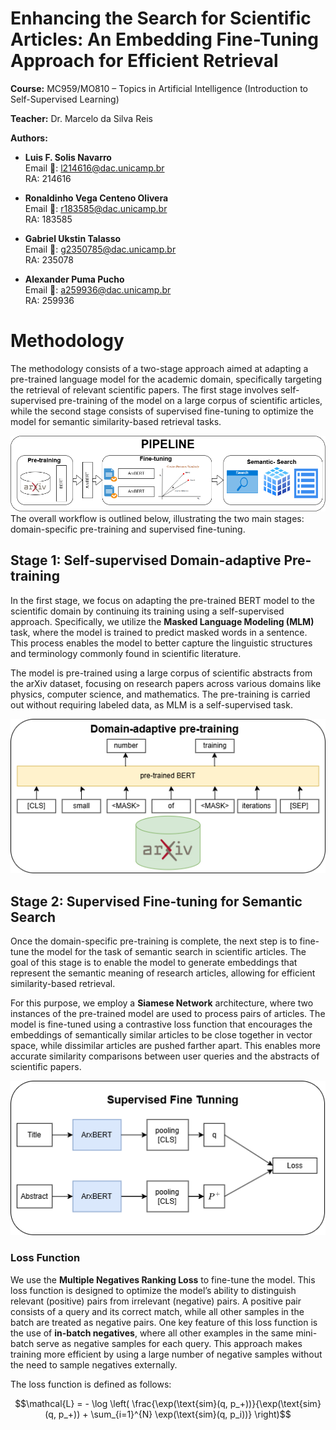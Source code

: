 # **Enhancing the Search for Scientific Articles: An Embedding Fine-Tuning Approach for Efficient Retrieval**

**Course:** MC959/MO810 – Topics in Artificial Intelligence (Introduction to Self-Supervised Learning)

**Teacher:** Dr. Marcelo da Silva Reis

**Authors:**

- **Luis F. Solis Navarro**  
  Email 📧: [l214616@dac.unicamp.br](mailto:l214616@dac.unicamp.br)  
  RA: 214616

- **Ronaldinho Vega Centeno Olivera**  
  Email 📧: [r183585@dac.unicamp.br](mailto:r183585@dac.unicamp.br)  
  RA: 183585

- **Gabriel Ukstin Talasso**  
  Email 📧: [g2350785@dac.unicamp.br](mailto:g2350785@dac.unicamp.br)  
  RA: 235078

- **Alexander Puma Pucho**  
  Email 📧: [a259936@dac.unicamp.br](mailto:a259936@dac.unicamp.br)  
  RA: 259936


# Methodology

The methodology consists of a two-stage approach aimed at adapting a pre-trained language model for the academic domain, specifically targeting the retrieval of relevant scientific papers. The first stage involves self-supervised pre-training of the model on a large corpus of scientific articles, while the second stage consists of supervised fine-tuning to optimize the model for semantic similarity-based retrieval tasks. 

![Pipeline](img/img2.png)
The overall workflow is outlined below, illustrating the two main stages: domain-specific pre-training and supervised fine-tuning.

## Stage 1: Self-supervised Domain-adaptive Pre-training

In the first stage, we focus on adapting the pre-trained BERT model to the scientific domain by continuing its training using a self-supervised approach. Specifically, we utilize the **Masked Language Modeling (MLM)** task, where the model is trained to predict masked words in a sentence. This process enables the model to better capture the linguistic structures and terminology commonly found in scientific literature.

The model is pre-trained using a large corpus of scientific abstracts from the arXiv dataset, focusing on research papers across various domains like physics, computer science, and mathematics. The pre-training is carried out without requiring labeled data, as MLM is a self-supervised task.

![Domain adaptation of BERT through MLM](img/img1.png)

## Stage 2: Supervised Fine-tuning for Semantic Search

Once the domain-specific pre-training is complete, the next step is to fine-tune the model for the task of semantic search in scientific articles. The goal of this stage is to enable the model to generate embeddings that represent the semantic meaning of research articles, allowing for efficient similarity-based retrieval.

For this purpose, we employ a **Siamese Network** architecture, where two instances of the pre-trained model are used to process pairs of articles. The model is fine-tuned using a contrastive loss function that encourages the embeddings of semantically similar articles to be close together in vector space, while dissimilar articles are pushed farther apart. This enables more accurate similarity comparisons between user queries and the abstracts of scientific papers.

![Supervised fine-tuning of BERT using contrastive learning](img/img3.png)

### Loss Function

We use the **Multiple Negatives Ranking Loss** to fine-tune the model. This loss function is designed to optimize the model’s ability to distinguish relevant (positive) pairs from irrelevant (negative) pairs. A positive pair consists of a query and its correct match, while all other samples in the batch are treated as negative pairs. One key feature of this loss function is the use of **in-batch negatives**, where all other examples in the same mini-batch serve as negative samples for each query. This approach makes training more efficient by using a large number of negative samples without the need to sample negatives externally.

The loss function is defined as follows:

```math
\mathcal{L} = - \log \left( \frac{\exp(\text{sim}(q, p_+))}{\exp(\text{sim}(q, p_+)) + \sum_{i=1}^{N} \exp(\text{sim}(q, p_i))} \right)
```
